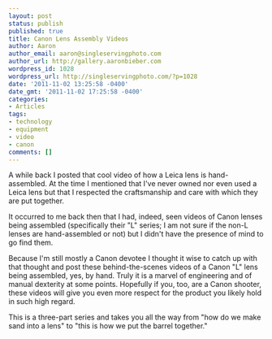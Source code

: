 ```yaml
---
layout: post
status: publish
published: true
title: Canon Lens Assembly Videos
author: Aaron
author_email: aaron@singleservingphoto.com
author_url: http://gallery.aaronbieber.com
wordpress_id: 1028
wordpress_url: http://singleservingphoto.com/?p=1028
date: '2011-11-02 13:25:58 -0400'
date_gmt: '2011-11-02 17:25:58 -0400'
categories:
- Articles
tags:
- technology
- equipment
- video
- canon
comments: []
---
```

A while back I posted that cool video of how a Leica lens is
hand-assembled. At the time I mentioned that I've never owned nor even
used a Leica lens but that I respected the craftsmanship and care with
which they are put together.

It occurred to me back then that I had, indeed, seen videos of Canon
lenses being assembled (specifically their "L" series; I am not sure if
the non-L lenses are hand-assembled or not) but I didn't have the
presence of mind to go find them.

Because I'm still mostly a Canon devotee I thought it wise to catch up
with that thought and post these behind-the-scenes videos of a Canon "L"
lens being assembled, yes, by hand. Truly it is a marvel of engineering
and of manual dexterity at some points. Hopefully if you, too, are a
Canon shooter, these videos will give you even more respect for the
product you likely hold in such high regard.

This is a three-part series and takes you all the way from "how do we
make sand into a lens" to "this is how we put the barrel together."


